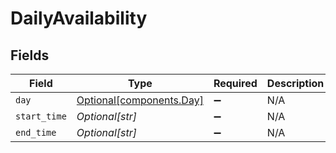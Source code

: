 # DailyAvailability


## Fields

| Field                                                      | Type                                                       | Required                                                   | Description                                                |
| ---------------------------------------------------------- | ---------------------------------------------------------- | ---------------------------------------------------------- | ---------------------------------------------------------- |
| `day`                                                      | [Optional[components.Day]](../../models/components/day.md) | :heavy_minus_sign:                                         | N/A                                                        |
| `start_time`                                               | *Optional[str]*                                            | :heavy_minus_sign:                                         | N/A                                                        |
| `end_time`                                                 | *Optional[str]*                                            | :heavy_minus_sign:                                         | N/A                                                        |